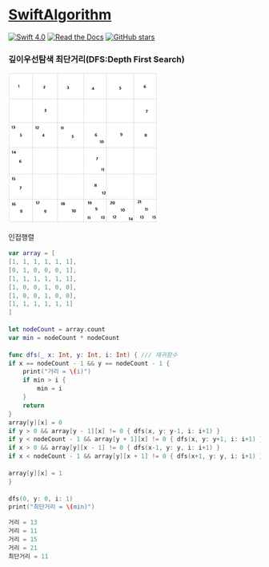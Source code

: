 # [SwiftAlgorithm](https://github.com/pikachu987/SwiftAlgorithm "SwiftAlgorithm")

[![Swift 4.0](https://img.shields.io/badge/Swift-4.0-orange.svg?style=flat)](https://developer.apple.com/swift/)
[![Read the Docs](https://img.shields.io/readthedocs/pip.svg)](https://github.com/pikachu987/SwiftAlgorithm)
[![GitHub stars](https://img.shields.io/github/stars/badges/shields.svg?style=social&label=Stars)](https://github.com/pikachu987/SwiftAlgorithm/stargazers)

### 깊이우선탐색 최단거리(DFS:Depth First Search)

<img src="adjacency_3.png" width="300px"/>

인접행렬

```swift
var array = [
[1, 1, 1, 1, 1, 1],
[0, 1, 0, 0, 0, 1],
[1, 1, 1, 1, 1, 1],
[1, 0, 0, 1, 0, 0],
[1, 0, 0, 1, 0, 0],
[1, 1, 1, 1, 1, 1]
]

let nodeCount = array.count
var min = nodeCount * nodeCount

func dfs(_ x: Int, y: Int, i: Int) { /// 재귀함수
if x == nodeCount - 1 && y == nodeCount - 1 {
    print("거리 = \(i)")
    if min > i {
        min = i
    }
    return
}
array[y][x] = 0
if y > 0 && array[y - 1][x] != 0 { dfs(x, y: y-1, i: i+1) }
if y < nodeCount - 1 && array[y + 1][x] != 0 { dfs(x, y: y+1, i: i+1) }
if x > 0 && array[y][x - 1] != 0 { dfs(x-1, y: y, i: i+1) }
if x < nodeCount - 1 && array[y][x + 1] != 0 { dfs(x+1, y: y, i: i+1) }

array[y][x] = 1
}

dfs(0, y: 0, i: 1)
print("최단거리 = \(min)")
```
```swift
거리 = 13
거리 = 11
거리 = 15
거리 = 21
최단거리 = 11
```
